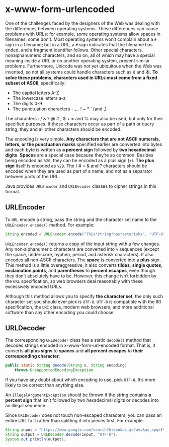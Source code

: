 # x-www-form-urlencoded

One of the challenges faced by the designers of the Web was dealing with the differences between operating systems. These differences can cause problems with URLs: for example, some operating systems allow spaces in filenames; some don’t. Most operating systems won’t complain about a `#` sign in a filename; but in a URL, a `#` sign indicates that the filename has ended, and a fragment identifier follows. Other special characters, nonalphanumeric characters, and so on, all of which may have a special meaning inside a URL or on another operating system, present similar problems. Furthermore, Unicode was not yet ubiquitous when the Web was invented, so not all systems could handle characters such as é and 本. **To solve these problems, characters used in URLs must come from a fixed subset of ASCII**, specifically:

- The capital letters A-Z
- The lowercase letters a-z
- The digits 0-9
- The punctuation characters - _ . ! ~ * ' (and ,)

The characters : / & ? @ # ; $ + = and % may also be used, but only for their specified purposes. If these characters occur as part of a path or query string, they and all other characters should be encoded.

The encoding is very simple. **Any characters that are not ASCII numerals, letters, or the punctuation marks** specified earlier are converted into bytes and each byte is written as **a percent sign** followed by **two hexadecimal digits**. **Spaces** are a special case because they’re so common. Besides being encoded as `%20`, they can be encoded as a plus sign (`+`). **The plus sign** itself is encoded as `%2B`. The / # = & and ? characters should be encoded when they are used as part of a name, and not as a separator between parts of the URL.

Java provides `URLEncoder` and `URLDecoder` classes to cipher strings in this format.

## URLEncoder

To `URL` encode a string, pass the string and the character set name to the `URLEncoder.encode()` method. For example:

```java
String encoded = URLEncoder.encode("This*string*has*asterisks", "UTF-8");
```

`URLEncoder.encode()` returns a copy of the input string with a few changes. Any non‐alphanumeric characters are converted into `%` sequences (except the space, underscore, hyphen, period, and asterisk characters). It also encodes all non-ASCII characters. The **space** is converted into a **plus** sign. This method is a little overaggressive; it also converts **tildes**, **single quotes**, **exclamation points**, and **parentheses** to **percent escapes**, even though they don’t absolutely have to be. However, this change isn’t forbidden by the `URL` specification, so web browsers deal reasonably with these excessively encoded URLs.

Although this method allows you to specify **the character set**, the only such character set you should ever pick is `UTF-8`. `UTF-8` is compatible with the IRI specification, the `URI` class, modern web browsers, and more additional software than any other encoding you could choose.

## URLDecoder

The corresponding `URLDecoder` class has a static `decode()` method that decodes strings encoded in x-www-form-url-encoded format. That is, it converts **all plus signs** to **spaces** and **all percent escapes** to **their corresponding character**:

```java
public static String decode(String s, String encoding)
    throws UnsupportedEncodingException
```

If you have any doubt about which encoding to use, pick `UTF-8`. It’s more likely to be correct than anything else.

An `IllegalArgumentException` should be thrown if the string contains **a percent sign** that isn’t followed by two hexadecimal digits or decodes into an illegal sequence.

Since `URLDecoder` does not touch non-escaped characters, you can pass an entire URL to it rather than splitting it into pieces first. For example:

```java
String input = "https://www.google.com/search?hl=en&as_q=Java&as_epq=I%2FO";
String output = URLDecoder.decode(input, "UTF-8");
System.out.println(output);
```
